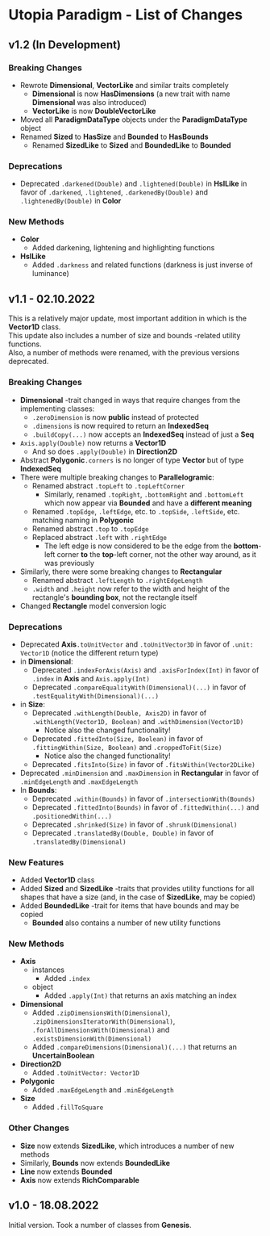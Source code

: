 # Utopia Paradigm - List of Changes

## v1.2 (In Development)
### Breaking Changes
- Rewrote **Dimensional**, **VectorLike** and similar traits completely
  - **Dimensional** is now **HasDimensions** (a new trait with name **Dimensional** was also introduced)
  - **VectorLike** is now **DoubleVectorLike**
- Moved all **ParadigmDataType** objects under the **ParadigmDataType** object
- Renamed **Sized** to **HasSize** and **Bounded** to **HasBounds**
  - Renamed **SizedLike** to **Sized** and **BoundedLike** to **Bounded**
### Deprecations
- Deprecated `.darkened(Double)` and `.lightened(Double)` in **HslLike** 
  in favor of `.darkened`, `.lightened`, `.darkenedBy(Double)` and `.lightenedBy(Double)` in **Color**
### New Methods
- **Color**
  - Added darkening, lightening and highlighting functions
- **HslLike**
  - Added `.darkness` and related functions (darkness is just inverse of luminance)

## v1.1 - 02.10.2022
This is a relatively major update, most important addition in which is the **Vector1D** class.  
This update also includes a number of size and bounds -related utility functions.  
Also, a number of methods were renamed, with the previous versions deprecated.
### Breaking Changes
- **Dimensional** -trait changed in ways that require changes from the implementing classes:
  - `.zeroDimension` is now **public** instead of protected
  - `.dimensions` is now required to return an **IndexedSeq**
  - `.buildCopy(...)` now accepts an **IndexedSeq** instead of just a **Seq**
- `Axis.apply(Double)` now returns a **Vector1D**
  - And so does `.apply(Double)` in **Direction2D**
- Abstract **Polygonic**`.corners` is no longer of type **Vector** but of type **IndexedSeq**
- There were multiple breaking changes to **Parallelogramic**:
  - Renamed abstract `.topLeft` to `.topLeftCorner`
    - Similarly, renamed `.topRight`, `.bottomRight` and `.bottomLeft` which now appear via **Bounded** and have a 
      **different meaning**
  - Renamed `.topEdge`, `.leftEdge`, etc. to `.topSide`, `.leftSide`, etc. matching naming in **Polygonic**
  - Renamed abstract `.top` to `.topEdge`
  - Replaced abstract `.left` with `.rightEdge`
    - The left edge is now considered to be the edge from the **bottom**-left corner **to** the **top**-left corner, 
      not the other way around, as it was previously
- Similarly, there were some breaking changes to **Rectangular**
  - Renamed abstract `.leftLength` to `.rightEdgeLength`
  - `.width` and `.height` now refer to the width and height of the rectangle's **bounding box**, not the rectangle itself
- Changed **Rectangle** model conversion logic
### Deprecations
- Deprecated **Axis**`.toUnitVector` and `.toUnitVector3D` in favor of `.unit: Vector1D` (notice the different return type)
- in **Dimensional**:
  - Deprecated `.indexForAxis(Axis)` and `.axisForIndex(Int)` in favor of `.index` in **Axis** and `Axis.apply(Int)`
  - Deprecated `.compareEqualityWith(Dimensional)(...)` in favor of `.testEqualityWith(Dimensional)(...)`
- in **Size**:
  - Deprecated `.withLength(Double, Axis2D)` in favor of `.withLength(Vector1D, Boolean)` and `.withDimension(Vector1D)`
    - Notice also the changed functionality!
  - Deprecated `.fittedInto(Size, Boolean)` in favor of `.fittingWithin(Size, Boolean)` and `.croppedToFit(Size)`
    - Notice also the changed functionality!
  - Deprecated `.fitsInto(Size)` in favor of `.fitsWithin(Vector2DLike)`
- Deprecated `.minDimension` and `.maxDimension` in **Rectangular** in favor of `.minEdgeLength` and `.maxEdgeLength`
- In **Bounds**:
  - Deprecated `.within(Bounds)` in favor of `.intersectionWith(Bounds)`
  - Deprecated `.fittedInto(Bounds)` in favor of `.fittedWithin(...)` and `.positionedWithin(...)`
  - Deprecated `.shrinked(Size)` in favor of `.shrunk(Dimensional)`
  - Deprecated `.translatedBy(Double, Double)` in favor of `.translatedBy(Dimensional)`
### New Features
- Added **Vector1D** class
- Added **Sized** and **SizedLike** -traits that provides utility functions for all shapes that have a size 
  (and, in the case of **SizedLike**, may be copied)
- Added **BoundedLike** -trait for items that have bounds and may be copied
  - **Bounded** also contains a number of new utility functions
### New Methods
- **Axis**
  - instances
    - Added `.index`
  - object
    - Added `.apply(Int)` that returns an axis matching an index
- **Dimensional**
  - Added `.zipDimensionsWith(Dimensional)`, `.zipDimensionsIteratorWith(Dimensional)`, 
    `.forAllDimensionsWith(Dimensional)` and `.existsDimensionWith(Dimensional)`
  - Added `.compareDimensions(Dimensional)(...)` that returns an **UncertainBoolean**
- **Direction2D**
  - Added `.toUnitVector: Vector1D`
- **Polygonic**
  - Added `.maxEdgeLength` and `.minEdgeLength`
- **Size**
  - Added `.fillToSquare`
### Other Changes
- **Size** now extends **SizedLike**, which introduces a number of new methods
- Similarly, **Bounds** now extends **BoundedLike**
- **Line** now extends **Bounded**
- **Axis** now extends **RichComparable**

## v1.0 - 18.08.2022
Initial version. Took a number of classes from **Genesis**.
